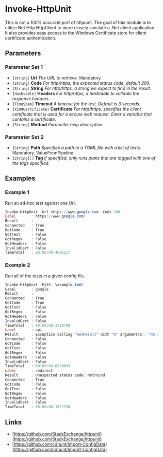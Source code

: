 # Invoke-HttpUnit


This is not a 100% accurate port of httpunit. The goal of this module is to utilize Net.Http.HttpClient to more closely simulate a .Net client application. It also provides easy access to the Windows Certificate store for client certificate authentication.
## Parameters


### Parameter Set 1


- `[String]` **Url** _The URL to retrieve._  Mandatory
- `[String]` **Code** _For http/https, the expected status code, default 200._  
- `[String]` **String** _For http/https, a string we expect to find in the result._  
- `[Hashtable]` **Headers** _For http/https, a hashtable to validate the response headers._  
- `[TimeSpan]` **Timeout** _A timeout for the test. Default is 3 seconds._  
- `[X509Certificate]` **Certificate** _For http/https, specifies the client certificate that is used for a secure web request. Enter a variable that contains a certificate._  
- `[String]` **Method** _Parameter help description_  


### Parameter Set 2


- `[String]` **Path** _Specifies a path to a TOML file with a list of tests._  Mandatory, ValueFromPipeline
- `[String[]]` **Tag** _If specified, only runs plans that are tagged with one of the
tags specified._  


## Examples


### Example 1


Run an ad-hoc test against one Url.


```powershell
Invoke-HttpUnit -Url https://www.google.com -Code 200
Label       : https://www.google.com/
Result      :
Connected   : True
GotCode     : True
GotText     : False
GotRegex    : False
GotHeaders  : False
InvalidCert : False
TimeTotal   : 00:00:00.4695217
```


### Example 2


Run all of the tests in a given config file.


```powershell
Invoke-HttpUnit -Path .\example.toml
Label       : google
Result      :
Connected   : True
GotCode     : True
GotText     : False
GotRegex    : False
GotHeaders  : False
InvalidCert : False
TimeTotal   : 00:00:00.3210709
Label       : api
Result      : Exception calling "GetResult" with "0" argument(s): "No such host is known. (api.example.com:80)"
Connected   : False
GotCode     : False
GotText     : False
GotRegex    : False
GotHeaders  : False
InvalidCert : False
TimeTotal   : 00:00:00.0280893
Label       : redirect
Result      : Unexpected status code: NotFound
Connected   : True
GotCode     : False
GotText     : False
GotRegex    : False
GotHeaders  : False
InvalidCert : False
TimeTotal   : 00:00:00.1021738
```


## Links


- [https://github.com/StackExchange/httpunit](https://github.com/StackExchange/httpunit)
- [https://github.com/cdhunt/Import-ConfigData](https://github.com/cdhunt/Import-ConfigData)
